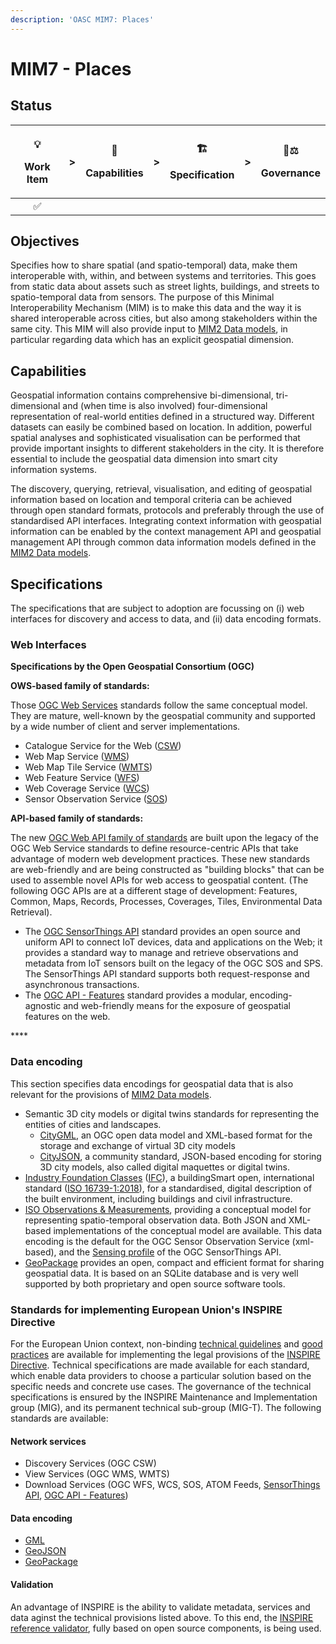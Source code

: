 ```yaml
---
description: 'OASC MIM7: Places'
---
```


# MIM7 - Places

## Status <a id="MIM1:ContextInformationManagement-Goal"></a>

<table>
  <thead>
    <tr>
      <th style="text-align:center">
        <p>&#x1F4A1;</p>
        <p>Work Item</p>
      </th>
      <th style="text-align:center">&gt;</th>
      <th style="text-align:center">
        <p>&#x1F9E9;</p>
        <p>Capabilities</p>
      </th>
      <th style="text-align:center">&gt;</th>
      <th style="text-align:center">
        <p>&#x1F3D7;</p>
        <p>Specification</p>
      </th>
      <th style="text-align:center">&gt;</th>
      <th style="text-align:center">
        <p>&#x1F469;&#x2696;</p>
        <p>Governance</p>
      </th>
    </tr>
  </thead>
  <tbody>
    <tr>
      <td style="text-align:center">&#x2705;</td>
      <td style="text-align:center"></td>
      <td style="text-align:center"></td>
      <td style="text-align:center"></td>
      <td style="text-align:center"></td>
      <td style="text-align:center"></td>
      <td style="text-align:center"></td>
    </tr>
  </tbody>
</table>

## Objectives <a id="MIM1:ContextInformationManagement-Goal"></a>

Specifies how to share spatial (and spatio-temporal) data, make them interoperable with, within, and between systems and territories. This goes from static data about assets such as street lights, buildings, and streets to spatio-temporal data from sensors. The purpose of this Minimal Interoperability Mechanism (MIM) is to make this data and the way it is shared interoperable across cities, but also among stakeholders within the same city. This MIM will also provide input to [MIM2 Data models](../architecture-and-data-models/oasc-mim-2-data-models.md), in particular regarding data which has an explicit geospatial dimension.

## Capabilities

Geospatial information contains comprehensive bi-dimensional, tri-dimensional and (when time is also involved) four-dimensional representation of real-world entities defined in a structured way. Different datasets can easily be combined based on location. In addition, powerful spatial analyses and sophisticated visualisation can be performed that provide important insights to different stakeholders in the city. It is therefore essential to include the geospatial data dimension into smart city information systems. 

The discovery, querying, retrieval, visualisation, and editing of geospatial information based on location and temporal criteria can be achieved through open standard formats, protocols and preferably through the use of standardised API interfaces. Integrating context information with geospatial information can be enabled by the context management API and geospatial management API through common data information models defined in the [MIM2 Data models](../architecture-and-data-models/oasc-mim-2-data-models.md).

## Specifications <a id="MIM3:EcosystemTransactionManagement-Recommendedspecifications"></a>
The specifications that are subject to adoption are focussing on (i) web interfaces for discovery and access to data, and (ii) data encoding formats. 

### Web Interfaces

**Specifications by the Open Geospatial Consortium \(OGC\)**

  **OWS-based family of standards:**

Those [OGC Web Services](https://www.ogc.org/standards/owc) standards follow the same conceptual model. They are mature, well-known by the geospatial community and supported by a wide number of client and server implementations.

* Catalogue Service for the Web \([CSW](https://www.ogc.org/standards/cat)\)
* Web Map Service \([WMS](https://www.ogc.org/standards/wms)\)
* Web Map Tile Service \([WMTS](https://www.ogc.org/standards/wmts)\)
* Web Feature Service \([WFS](https://www.ogc.org/standards/wfs)\)
* Web Coverage Service \([WCS](https://www.ogc.org/standards/wcs)\)
* Sensor Observation Service \([SOS](https://www.ogc.org/standards/sos)\)

**API-based family of standards:**

The new [OGC Web API family of standards](https://ogcapi.ogc.org/#standards) are built upon the legacy of the OGC Web Service standards to define resource-centric APIs that take advantage of modern web development practices. These new standards are web-friendly and are being constructed as "building blocks" that can be used to assemble novel APIs for web access to geospatial content. \(The following OGC APIs are at a different stage of development: Features, Common, Maps, Records, Processes, Coverages, Tiles, Environmental Data Retrieval\).
  * The [OGC SensorThings API](https://www.ogc.org/standards/sensorthings) standard provides an open source and uniform API to connect IoT devices, data and applications on the Web; it provides a standard way to manage and retrieve observations and metadata from IoT sensors built on the legacy of the OGC SOS and SPS. The SensorThings API standard supports both request-response and asynchronous transactions.
  * The [OGC API - Features](https://www.ogc.org/standards/ogcapi-features) standard provides a modular, encoding-agnostic and web-friendly means for the exposure of geospatial features on the web.  

\*\*\*\*


### Data encoding

This section specifies data encodings for geospatial data that is also relevant for the provisions of [MIM2 Data models](../architecture-and-data-models/oasc-mim-2-data-models.md).
* Semantic 3D city models or digital twins standards for representing the entities of cities and landscapes.
  * [CityGML](https://www.ogc.org/standards/citygml), an OGC open data model and XML-based format for the storage and exchange of virtual 3D city models
  * [CityJSON](https://www.cityjson.org/), a community standard, JSON-based encoding for storing 3D city models, also called digital maquettes or digital twins.
* [Industry Foundation Classes](https://technical.buildingsmart.org/standards/ifc) \([IFC](https://technical.buildingsmart.org/standards/ifc/ifc-formats/)\), a buildingSmart open, international standard \([ISO 16739-1:2018](https://www.iso.org/standard/70303.html)\), for a standardised, digital description of the built environment, including buildings and civil infrastructure.
*  [ISO Observations & Measurements](https://www.ogc.org/standards/om), providing a conceptual model for representing spatio-temporal observation data. Both JSON and XML-based implementations of the conceptual model are available. This data encoding is the default for the OGC Sensor Observation Service (xml-based), and the [Sensing profile](http://docs.opengeospatial.org/is/15-078r6/15-078r6.html) of the OGC SensorThings API.
*  [GeoPackage](https://www.geopackage.org/) provides an open, compact and efficient format for sharing geospatial data. It is based on an SQLite database and is very well supported by both proprietary and open source software tools.

### Standards for implementing European Union's INSPIRE Directive

For the European Union context, non-binding [technical guidelines](https://inspire.ec.europa.eu/Technical-Guidelines/Data-Specifications/2892) and [good practices](https://inspire.ec.europa.eu/portfolio/good-practice-library) are available for implementing the legal provisions of the [INSPIRE Directive](https://inspire.ec.europa.eu). Technical specifications are made available for each standard, which enable data providers to choose a particular solution based on the specific needs and concrete use cases. The governance of the technical specifications is ensured by the INSPIRE Maintenance and Implementation group (MIG), and its permanent technical sub-group (MIG-T). The following standards are available:

#### Network services
  * Discovery Services \(OGC CSW\)
  * View Services \(OGC WMS, WMTS\)
  * Download Services \(OGC WFS, WCS, SOS, ATOM Feeds, [SensorThings API](https://github.com/INSPIRE-MIF/gp-ogc-sensorthings-api), [OGC API - Features](https://github.com/INSPIRE-MIF/gp-ogc-api-features/blob/master/spec/oapif-inspire-download.md)\)

#### Data encoding
  * [GML](https://github.com/INSPIRE-MIF/application-schemas)
  * [GeoJSON](https://github.com/INSPIRE-MIF/2017.2/blob/master/GeoJSON/geojson-encoding-rule.md)
  * [GeoPackage](https://github.com/INSPIRE-MIF/gp-geopackage-encodings)

#### Validation

An advantage of INSPIRE is the ability to validate metadata, services and data aginst the technical provisions listed above. To this end, the [INSPIRE reference validator](https://inspire.ec.europa.eu/validator/), fully based on open source components, is being used.

